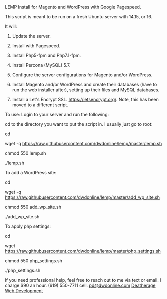 LEMP Install for Magento and WordPress with Google Pagespeed.

This script is meant to be run on a fresh Ubuntu server with 14,15, or 16.

It will:

1. Update the server.

2. Install with Pagespeed.

3. Install Php5-fpm and Php7.1-fpm.

4. Install Percona (MySQL) 5.7.

5. Configure the server configurations for Magento and/or WordPress.

6. Install Magento and/or WordPress and create their databases (have to run the web installer after), setting up their files and MySQL databases.

7. Install a Let's Encrypt SSL. https://letsencrypt.org/. Note, this has been moved to a different script.



To use:
Login to your server and run the following:

cd to the directory you want to put the script in. I usually just go to root:

cd

wget -q https://raw.githubusercontent.com/dwdonline/lemp/master/lemp.sh

chmod 550 lemp.sh

./lemp.sh


To add a WordPress site:

cd

wget -q https://raw.githubusercontent.com/dwdonline/lemp/master/add_wp_site.sh

chmod 550 add_wp_site.sh

./add_wp_site.sh


To apply php settings:

cd 

wget https://raw.githubusercontent.com/dwdonline/lemp/master/php_settings.sh

chmod 550 php_settings.sh

./php_settings.sh

If you need professional help, feel free to reach out to me via text or email.
I charge $90 an hour. 
(619) 550-7711 cell.
pd@dwdonline.com
<a href="https://www.dwdonline.com">Deatherage Web Development</a>
